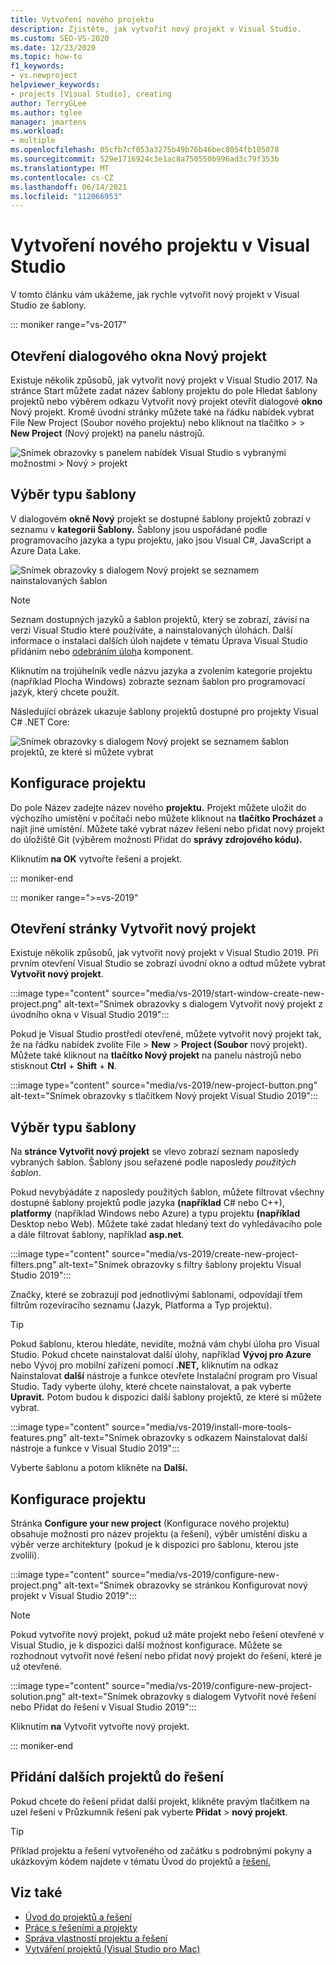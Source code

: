 ```yaml
---
title: Vytvoření nového projektu
description: Zjistěte, jak vytvořit nový projekt v Visual Studio.
ms.custom: SEO-VS-2020
ms.date: 12/23/2020
ms.topic: how-to
f1_keywords:
- vs.newproject
helpviewer_keywords:
- projects [Visual Studio], creating
author: TerryGLee
ms.author: tglee
manager: jmartens
ms.workload:
- multiple
ms.openlocfilehash: 05cfb7cf053a3275b49b76b46bec8054fb105078
ms.sourcegitcommit: 529e1716924c3e1ac8a750550b996ad3c79f353b
ms.translationtype: MT
ms.contentlocale: cs-CZ
ms.lasthandoff: 06/14/2021
ms.locfileid: "112066953"
---
```

# <a name="create-a-new-project-in-visual-studio"></a>Vytvoření nového projektu v Visual Studio

V tomto článku vám ukážeme, jak rychle vytvořit nový projekt v Visual Studio ze šablony.

::: moniker range="vs-2017"

## <a name="open-the-new-project-dialog"></a>Otevření dialogového okna Nový projekt

Existuje několik způsobů, jak vytvořit nový projekt v Visual Studio 2017. Na stránce Start můžete zadat název šablony projektu  do pole Hledat šablony  projektů nebo výběrem odkazu Vytvořit nový projekt otevřít dialogové **okno** Nový projekt. Kromě úvodní stránky můžete také na řádku nabídek vybrat File New Project (Soubor nového projektu) nebo kliknout na tlačítko  >    >   **New Project** (Nový projekt) na panelu nástrojů.

![Snímek obrazovky s panelem nabídek Visual Studio s vybranými možnostmi > Nový > projekt](./media/vside-newproject1.png)

## <a name="select-a-template-type"></a>Výběr typu šablony

V dialogovém **okně Nový** projekt se dostupné šablony projektů zobrazí v seznamu v **kategorii Šablony.** Šablony jsou uspořádané podle programovacího jazyka a typu projektu, jako jsou Visual C#, JavaScript a Azure Data Lake.

![Snímek obrazovky s dialogem Nový projekt se seznamem nainstalovaných šablon](./media/vside-newproject-templates-list.png)

> [!NOTE]
> Seznam dostupných jazyků a šablon projektů, který se zobrazí, závisí na verzi Visual Studio které používáte, a nainstalovaných úlohách. Další informace o instalaci dalších úloh najdete v tématu Úprava Visual Studio přidáním nebo [odebráním úloh](../install/modify-visual-studio.md)a komponent.

Kliknutím na trojúhelník vedle názvu jazyka a zvolením kategorie projektu (například Plocha Windows) zobrazte seznam šablon pro programovací jazyk, který chcete použít.

Následující obrázek ukazuje šablony projektů dostupné pro projekty Visual C# .NET Core:

![Snímek obrazovky s dialogem Nový projekt se seznamem šablon projektů, ze které si můžete vybrat](./media/new-project-dialog-net-core.png)

## <a name="configure-your-project"></a>Konfigurace projektu

Do pole Název zadejte název nového **projektu.** Projekt můžete uložit do výchozího umístění v počítači nebo můžete kliknout na **tlačítko Procházet** a najít jiné umístění. Můžete také vybrat název řešení nebo přidat nový projekt do úložiště Git (výběrem možnosti Přidat do **správy zdrojového kódu).**

Kliknutím **na OK** vytvořte řešení a projekt.

::: moniker-end

::: moniker range=">=vs-2019"

## <a name="open-the-create-a-new-project-page"></a>Otevření stránky Vytvořit nový projekt

Existuje několik způsobů, jak vytvořit nový projekt v Visual Studio 2019. Při prvním otevření Visual Studio se zobrazí úvodní okno a odtud můžete vybrat **Vytvořit nový projekt**.

:::image type="content" source="media/vs-2019/start-window-create-new-project.png" alt-text="Snímek obrazovky s dialogem Vytvořit nový projekt z úvodního okna v Visual Studio 2019":::

Pokud je Visual Studio prostředí otevřené, můžete vytvořit nový projekt tak, že na řádku nabídek zvolíte File   >  **New**  >  **Project (Soubor** nový projekt). Můžete také kliknout na **tlačítko Nový projekt** na panelu nástrojů nebo stisknout **Ctrl** + **Shift** + **N**.

:::image type="content" source="media/vs-2019/new-project-button.png" alt-text="Snímek obrazovky s tlačítkem Nový projekt Visual Studio 2019":::

## <a name="select-a-template-type"></a>Výběr typu šablony

Na **stránce Vytvořit nový projekt** se vlevo zobrazí seznam naposledy vybraných šablon. Šablony jsou seřazené podle naposledy *použitých šablon*.

Pokud nevybýádáte z naposledy použitých šablon, můžete filtrovat všechny dostupné šablony projektů podle jazyka **(například** C# nebo C++), **platformy** (například Windows nebo Azure) a typu projektu **(například** Desktop nebo Web). Můžete také zadat hledaný text do vyhledávacího pole a dále filtrovat šablony, například **asp.net**.

:::image type="content" source="media/vs-2019/create-new-project-filters.png" alt-text="Snímek obrazovky s filtry šablony projektu Visual Studio 2019":::

Značky, které se zobrazují pod jednotlivými šablonami, odpovídají třem filtrům rozevíracího seznamu (Jazyk, Platforma a Typ projektu).

> [!TIP]
> Pokud šablonu, kterou hledáte, nevidíte, možná vám chybí úloha pro Visual Studio. Pokud chcete nainstalovat další úlohy, například **Vývoj pro Azure** nebo Vývoj pro mobilní zařízení pomocí **.NET,** kliknutím na odkaz Nainstalovat **další** nástroje a funkce otevřete Instalační program pro Visual Studio. Tady vyberte úlohy, které chcete nainstalovat, a pak vyberte **Upravit.** Potom budou k dispozici další šablony projektů, ze které si můžete vybrat.
>
> :::image type="content" source="media/vs-2019/install-more-tools-features.png" alt-text="Snímek obrazovky s odkazem Nainstalovat další nástroje a funkce v Visual Studio 2019":::

Vyberte šablonu a potom klikněte na **Další.**

## <a name="configure-your-project"></a>Konfigurace projektu

Stránka **Configure your new project** (Konfigurace nového projektu) obsahuje možnosti pro název projektu (a řešení), výběr umístění disku a výběr verze architektury (pokud je k dispozici pro šablonu, kterou jste zvolili).

:::image type="content" source="media/vs-2019/configure-new-project.png" alt-text="Snímek obrazovky se stránkou Konfigurovat nový projekt v Visual Studio 2019":::

> [!NOTE]
> Pokud vytvoříte nový projekt, pokud už máte projekt nebo řešení otevřené v Visual Studio, je k dispozici další možnost konfigurace. Můžete se rozhodnout vytvořit nové řešení nebo přidat nový projekt do řešení, které je už otevřené.
>
> :::image type="content" source="media/vs-2019/configure-new-project-solution.png" alt-text="Snímek obrazovky s dialogem Vytvořit nové řešení nebo Přidat do řešení v Visual Studio 2019":::

Kliknutím **na** Vytvořit vytvořte nový projekt.

::: moniker-end

## <a name="add-additional-projects-to-a-solution"></a>Přidání dalších projektů do řešení

Pokud chcete do řešení přidat další projekt, klikněte pravým  tlačítkem na uzel řešení v Průzkumník řešení pak vyberte **Přidat**  >  **nový projekt**.

> [!TIP]
> Příklad projektu a řešení vytvořeného od začátku s podrobnými pokyny a ukázkovým kódem najdete v tématu Úvod do projektů a [řešení.](../get-started/tutorial-projects-solutions.md)

## <a name="see-also"></a>Viz také

- [Úvod do projektů a řešení](../get-started/tutorial-projects-solutions.md)
- [Práce s řešeními a projekty](creating-solutions-and-projects.md)
- [Správa vlastností projektu a řešení](managing-project-and-solution-properties.md)
- [Vytváření projektů (Visual Studio pro Mac)](/visualstudio/mac/create-new-projects)
